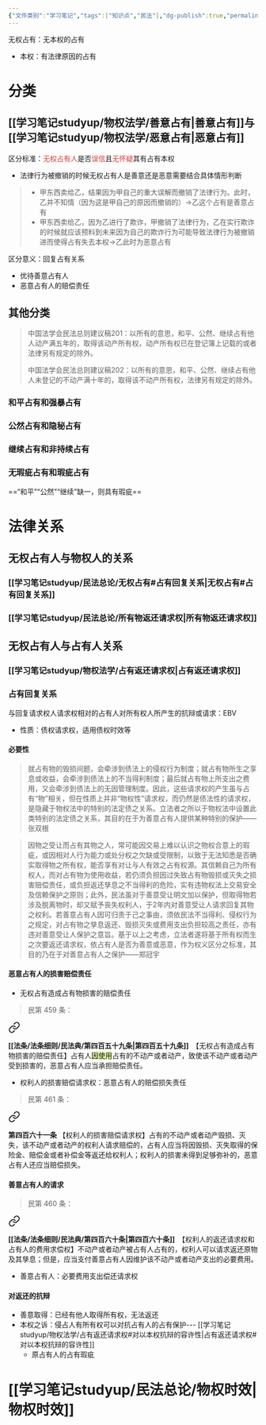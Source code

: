 ```yaml
---
{"文件类别":"学习笔记","tags":["知识点","民法"],"dg-publish":true,"permalink":"/学习笔记studyup/民法总论/无权占有/","dgPassFrontmatter":true,"created":"2024-10-11T10:34:15.431+08:00","updated":"2024-12-01T19:57:28.166+08:00"}
---
```


无权占有：无本权的占有
- 本权：有法律原因的占有
# 分类
## [[学习笔记studyup/物权法学/善意占有\|善意占有]]与[[学习笔记studyup/物权法学/恶意占有\|恶意占有]]
区分标准：<font color="#d83931">无权占有人</font>是否<font color="#d83931">误信</font>且<font color="#d83931">无怀疑</font>其有占有本权
- 法律行为被撤销的时候无权占有人是善意还是恶意需要结合具体情形判断
>- 甲东西卖给乙，结果因为甲自己的重大误解而撤销了法律行为。此时，乙并不知情（因为这是甲自己的原因而撤销的）→乙这个占有是善意占有
>- 甲东西卖给乙，因为乙进行了欺诈，甲撤销了法律行为，乙在实行欺诈的时候就应该预料到未来因为自己的欺诈行为可能导致法律行为被撤销进而使得占有失去本权→乙此时为恶意占有

区分意义：回复占有关系
- 优待善意占有人
- 恶意占有人的赔偿责任
## 其他分类
>中国法学会民法总则建议稿201：以所有的意思，和平、公然、继续占有他人动产满五年的，取得该动产所有权，动产所有权已在登记簿上记载的或者法律另有规定的除外。
>
>中国法学会民法总则建议稿202：以所有的意思，和平、公然、继续占有他人未登记的不动产满十年的，取得该不动产所有权，法律另有规定的除外。
### 和平占有和强暴占有
### 公然占有和隐秘占有
### 继续占有和非持续占有
### 无瑕疵占有和瑕疵占有
==“和平”“公然”“继续”缺一，则具有瑕疵==
# 法律关系
## 无权占有人与物权人的关系
### [[学习笔记studyup/民法总论/无权占有#占有回复关系\|无权占有#占有回复关系]]
### [[学习笔记studyup/民法总论/所有物返还请求权\|所有物返还请求权]]
## 无权占有人与占有人关系
### [[学习笔记studyup/物权法学/占有返还请求权\|占有返还请求权]]
### 占有回复关系
与回复请求权人请求权相对的占有人对所有权人所产生的抗辩或请求：EBV
- 性质：债权请求权，适用债权时效等
#### 必要性
>就占有物的毁损间题，会牵涉到债法上的侵权行为制度；就占有物所生之享息或收益，会牵涉到债法上的不当得利制度；最后就占有物上所支出之费用，又会牵涉到债法上的无因管理制度。因此，这些请求权的产生虽与占有“物”相关，但在性质上并非“物权性”请求权，而仍然是债法性的请求权，是隐藏于物权法中的特别的法定债之关系。立法者之所以于物权法中设置此类特别的法定债之关系，其目的在于为善意占有人提供某种特别的保护——张双根

>因物之受让而占有其物之人，常可能因交易上难以认识之物权合意上的瑕疵，或因相对人行为能力或处分权之欠缺或受限制，以致于无法知悉是否确实取得物之所有权，能否享有对让与人有效之占有权源。其信赖自己为所有权人，而对占有物为使用收益，若仍须负担因过失致占有物毁损或灭失之损害赔偿责任，或负担返还孳息之不当得利的危险，实有违物权法上交易安全及信赖保护之原则；此外，民法虽对于善意受让明文加以保护，但取得物若涉及脱离物时，却又赋予丧失权利人，于2年内对善意受让人请求回复其物之权利。若善意占有人因可归责于己之事由，须依民法不当得利、侵权行为之规定，对占有物之孳息返还、毁损灭失或费用支出负担较高之责任，亦有违对善意受让人保护之意旨。基于以上之考虑，立法者遂将基于所有权而生之次要返还请求权，依占有人是否为善意或恶意，作为权义区分之标准，其目的乃在于对善意占有人之保护——郑冠宇
#### 恶意占有人的损害赔偿责任
- 无权占有造成占有物损害的赔偿责任
>民第 459 条：
<div class="transclusion internal-embed is-loaded"><a class="markdown-embed-link" href="/////#t459" aria-label="Open link"><svg xmlns="http://www.w3.org/2000/svg" width="24" height="24" viewBox="0 0 24 24" fill="none" stroke="currentColor" stroke-width="2" stroke-linecap="round" stroke-linejoin="round" class="svg-icon lucide-link"><path d="M10 13a5 5 0 0 0 7.54.54l3-3a5 5 0 0 0-7.07-7.07l-1.72 1.71"></path><path d="M14 11a5 5 0 0 0-7.54-.54l-3 3a5 5 0 0 0 7.07 7.07l1.71-1.71"></path></svg></a><div class="markdown-embed">



**[[法条/法条细则/民法典/第四百五十九条\|第四百五十九条]]**　【无权占有造成占有物损害的赔偿责任】占有人<span style="background:rgba(205, 244, 105, 0.55)">因使用</span>占有的不动产或者动产，致使该不动产或者动产受到损害的，恶意占有人应当承担赔偿责任。 

</div></div>

- 权利人的损害赔偿请求权：恶意占有人的赔偿损失责任
>民第 461 条：
<div class="transclusion internal-embed is-loaded"><a class="markdown-embed-link" href="/////#t461" aria-label="Open link"><svg xmlns="http://www.w3.org/2000/svg" width="24" height="24" viewBox="0 0 24 24" fill="none" stroke="currentColor" stroke-width="2" stroke-linecap="round" stroke-linejoin="round" class="svg-icon lucide-link"><path d="M10 13a5 5 0 0 0 7.54.54l3-3a5 5 0 0 0-7.07-7.07l-1.72 1.71"></path><path d="M14 11a5 5 0 0 0-7.54-.54l-3 3a5 5 0 0 0 7.07 7.07l1.71-1.71"></path></svg></a><div class="markdown-embed">



**第四百六十一条** 【权利人的损害赔偿请求权】占有的不动产或者动产毁损、灭失，该不动产或者动产的权利人请求赔偿的，占有人应当将因毁损、灭失取得的保险金、赔偿金或者补偿金等返还给权利人；权利人的损害未得到足够弥补的，恶意占有人还应当赔偿损失。 

</div></div>

#### 善意占有人的请求
>民第 460 条：
<div class="transclusion internal-embed is-loaded"><a class="markdown-embed-link" href="/////#t460" aria-label="Open link"><svg xmlns="http://www.w3.org/2000/svg" width="24" height="24" viewBox="0 0 24 24" fill="none" stroke="currentColor" stroke-width="2" stroke-linecap="round" stroke-linejoin="round" class="svg-icon lucide-link"><path d="M10 13a5 5 0 0 0 7.54.54l3-3a5 5 0 0 0-7.07-7.07l-1.72 1.71"></path><path d="M14 11a5 5 0 0 0-7.54-.54l-3 3a5 5 0 0 0 7.07 7.07l1.71-1.71"></path></svg></a><div class="markdown-embed">



**[[法条/法条细则/民法典/第四百六十条\|第四百六十条]]**　【权利人的返还请求权和占有人的费用求偿权】不动产或者动产被占有人占有的，权利人可以请求返还原物及其孳息；但是，应当支付善意占有人因维护该不动产或者动产支出的必要费用。 

</div></div>

- 善意占有人：必要费用支出偿还请求权
#### 对返还的抗辩
- 善意取得：已经有他人取得所有权，无法返还
- 本权之诉：侵占人有所有权可以对抗占有人的占有保护--- [[学习笔记studyup/物权法学/占有返还请求权#对以本权抗辩的容许性\|占有返还请求权#对以本权抗辩的容许性]]
	- 原占有人的占有瑕疵
# [[学习笔记studyup/民法总论/物权时效\|物权时效]] 
